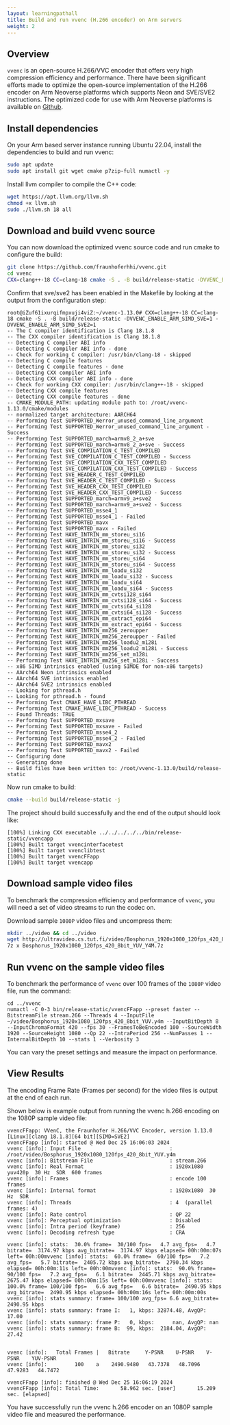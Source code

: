 ```yaml
---
layout: learningpathall
title: Build and run vvenc (H.266 encoder) on Arm servers
weight: 2
---
```


## Overview

`vvenc` is an open-source H.266/VVC encoder that offers very high compression efficiency and performance. There have been significant efforts made to optimize the open-source implementation of the H.266 encoder on Arm Neoverse platforms which supports Neon and SVE/SVE2 instructions. The optimized code for use with Arm Neoverse platforms is available on [Github](https://github.com/fraunhoferhhi/vvenc). 

## Install dependencies
On your Arm based server instance running Ubuntu 22.04, install the dependencies to build and run vvenc:

```bash
sudo apt update
sudo apt install git wget cmake p7zip-full numactl -y
```
Install llvm compiler to compile the C++ code:
```bash
wget https://apt.llvm.org/llvm.sh
chmod +x llvm.sh
sudo ./llvm.sh 18 all
```

## Download and build vvenc source

You can now download the optimized vvenc source code and run cmake to configure the build:

```bash
git clone https://github.com/fraunhoferhhi/vvenc.git
cd vvenc
CXX=clang++-18 CC=clang-18 cmake -S . -B build/release-static -DVVENC_ENABLE_ARM_SIMD_SVE=1 -DVVENC_ENABLE_ARM_SIMD_SVE2=1
```
Confirm that sve/sve2 has been enabled in the Makefile by looking at the output from the configuration step:

```output
root@iZuf61ixurqifmpxuji4viZ:~/vvenc-1.13.0# CXX=clang++-18 CC=clang-18 cmake -S . -B build/release-static -DVVENC_ENABLE_ARM_SIMD_SVE=1 -DVVENC_ENABLE_ARM_SIMD_SVE2=1
-- The C compiler identification is Clang 18.1.8
-- The CXX compiler identification is Clang 18.1.8
-- Detecting C compiler ABI info
-- Detecting C compiler ABI info - done
-- Check for working C compiler: /usr/bin/clang-18 - skipped
-- Detecting C compile features
-- Detecting C compile features - done
-- Detecting CXX compiler ABI info
-- Detecting CXX compiler ABI info - done
-- Check for working CXX compiler: /usr/bin/clang++-18 - skipped
-- Detecting CXX compile features
-- Detecting CXX compile features - done
-- CMAKE_MODULE_PATH: updating module path to: /root/vvenc-1.13.0/cmake/modules
-- normalized target architecture: AARCH64
-- Performing Test SUPPORTED_Werror_unused_command_line_argument
-- Performing Test SUPPORTED_Werror_unused_command_line_argument - Success
-- Performing Test SUPPORTED_march=armv8_2_a+sve
-- Performing Test SUPPORTED_march=armv8_2_a+sve - Success
-- Performing Test SVE_COMPILATION_C_TEST_COMPILED
-- Performing Test SVE_COMPILATION_C_TEST_COMPILED - Success
-- Performing Test SVE_COMPILATION_CXX_TEST_COMPILED
-- Performing Test SVE_COMPILATION_CXX_TEST_COMPILED - Success
-- Performing Test SVE_HEADER_C_TEST_COMPILED
-- Performing Test SVE_HEADER_C_TEST_COMPILED - Success
-- Performing Test SVE_HEADER_CXX_TEST_COMPILED
-- Performing Test SVE_HEADER_CXX_TEST_COMPILED - Success
-- Performing Test SUPPORTED_march=armv9_a+sve2
-- Performing Test SUPPORTED_march=armv9_a+sve2 - Success
-- Performing Test SUPPORTED_msse4_1
-- Performing Test SUPPORTED_msse4_1 - Failed
-- Performing Test SUPPORTED_mavx
-- Performing Test SUPPORTED_mavx - Failed
-- Performing Test HAVE_INTRIN_mm_storeu_si16
-- Performing Test HAVE_INTRIN_mm_storeu_si16 - Success
-- Performing Test HAVE_INTRIN_mm_storeu_si32
-- Performing Test HAVE_INTRIN_mm_storeu_si32 - Success
-- Performing Test HAVE_INTRIN_mm_storeu_si64
-- Performing Test HAVE_INTRIN_mm_storeu_si64 - Success
-- Performing Test HAVE_INTRIN_mm_loadu_si32
-- Performing Test HAVE_INTRIN_mm_loadu_si32 - Success
-- Performing Test HAVE_INTRIN_mm_loadu_si64
-- Performing Test HAVE_INTRIN_mm_loadu_si64 - Success
-- Performing Test HAVE_INTRIN_mm_cvtsi128_si64
-- Performing Test HAVE_INTRIN_mm_cvtsi128_si64 - Success
-- Performing Test HAVE_INTRIN_mm_cvtsi64_si128
-- Performing Test HAVE_INTRIN_mm_cvtsi64_si128 - Success
-- Performing Test HAVE_INTRIN_mm_extract_epi64
-- Performing Test HAVE_INTRIN_mm_extract_epi64 - Success
-- Performing Test HAVE_INTRIN_mm256_zeroupper
-- Performing Test HAVE_INTRIN_mm256_zeroupper - Failed
-- Performing Test HAVE_INTRIN_mm256_loadu2_m128i
-- Performing Test HAVE_INTRIN_mm256_loadu2_m128i - Success
-- Performing Test HAVE_INTRIN_mm256_set_m128i
-- Performing Test HAVE_INTRIN_mm256_set_m128i - Success
-- x86 SIMD intrinsics enabled (using SIMDE for non-x86 targets)
-- AArch64 Neon intrinsics enabled
-- AArch64 SVE intrinsics enabled
-- AArch64 SVE2 intrinsics enabled
-- Looking for pthread.h
-- Looking for pthread.h - found
-- Performing Test CMAKE_HAVE_LIBC_PTHREAD
-- Performing Test CMAKE_HAVE_LIBC_PTHREAD - Success
-- Found Threads: TRUE
-- Performing Test SUPPORTED_mxsave
-- Performing Test SUPPORTED_mxsave - Failed
-- Performing Test SUPPORTED_msse4_2
-- Performing Test SUPPORTED_msse4_2 - Failed
-- Performing Test SUPPORTED_mavx2
-- Performing Test SUPPORTED_mavx2 - Failed
-- Configuring done
-- Generating done
-- Build files have been written to: /root/vvenc-1.13.0/build/release-static
```
Now run cmake to build:
```bash
cmake --build build/release-static -j
```
The project should build successfully and the end of the output should look like:

```output
[100%] Linking CXX executable ../../../../../bin/release-static/vvencapp
[100%] Built target vvencinterfacetest
[100%] Built target vvenclibtest
[100%] Built target vvencFFapp
[100%] Built target vvencapp
```

## Download sample video files

To benchmark the compression efficiency and performance of `vvenc`, you will need a set of video streams to run the codec on. 

Download sample `1080P` video files and uncompress them:
```bash
mkdir ../video && cd ../video
wget http://ultravideo.cs.tut.fi/video/Bosphorus_1920x1080_120fps_420_8bit_YUV_Y4M.7z
7z x Bosphorus_1920x1080_120fps_420_8bit_YUV_Y4M.7z
```

## Run vvenc on the sample video files

To benchmark the performance of `vvenc` over 100 frames of the `1080P` video file, run the command:
```console
cd ../vvenc
numactl -C 0-3 bin/release-static/vvencFFapp --preset faster --BitstreamFile stream.266 --Threads 4 --InputFile ~/video/Bosphorus_1920x1080_120fps_420_8bit_YUV.y4m --InputBitDepth 8 --InputChromaFormat 420 --fps 30 --FramesToBeEncoded 100 --SourceWidth 1920 --SourceHeight 1080 --Qp 22 --IntraPeriod 256 --NumPasses 1 --InternalBitDepth 10 --stats 1 --Verbosity 3
```

You can vary the preset settings and measure the impact on performance.


## View Results

The encoding Frame Rate (Frames per second) for the video files is output at the end of each run.

Shown below is example output from running the vvenc h.266 encoding on the 1080P sample video file:

```output
vvencFFapp: VVenC, the Fraunhofer H.266/VVC Encoder, version 1.13.0 [Linux][clang 18.1.8][64 bit][SIMD=SVE2]
vvencFFapp [info]: started @ Wed Dec 25 16:06:03 2024
vvenc [info]: Input File                             : /root/video/Bosphorus_1920x1080_120fps_420_8bit_YUV.y4m
vvenc [info]: Bitstream File                         : stream.266
vvenc [info]: Real Format                            : 1920x1080  yuv420p  30 Hz  SDR  600 frames
vvenc [info]: Frames                                 : encode 100 frames
vvenc [info]: Internal format                        : 1920x1080  30 Hz  SDR
vvenc [info]: Threads                                : 4  (parallel frames: 4)
vvenc [info]: Rate control                           : QP 22
vvenc [info]: Perceptual optimization                : Disabled
vvenc [info]: Intra period (keyframe)                : 256
vvenc [info]: Decoding refresh type                  : CRA

vvenc [info]: stats:  30.0% frame=  30/100 fps=   4.7 avg_fps=   4.7 bitrate=  3174.97 kbps avg_bitrate=  3174.97 kbps elapsed= 00h:00m:07s left= 00h:00mvvenc [info]: stats:  60.0% frame=  60/100 fps=   7.2 avg_fps=   5.7 bitrate=  2405.72 kbps avg_bitrate=  2790.34 kbps elapsed= 00h:00m:11s left= 00h:00mvvenc [info]: stats:  90.0% frame=  90/100 fps=   7.2 avg_fps=   6.1 bitrate=  2445.71 kbps avg_bitrate=  2675.47 kbps elapsed= 00h:00m:15s left= 00h:00mvvenc [info]: stats: 100.0% frame= 100/100 fps=   6.6 avg_fps=   6.6 bitrate=  2490.95 kbps avg_bitrate=  2490.95 kbps elapsed= 00h:00m:16s left= 00h:00m:00s
vvenc [info]: stats summary: frame= 100/100 avg_fps= 6.6 avg_bitrate= 2490.95 kbps
vvenc [info]: stats summary: frame I:   1, kbps: 32874.48, AvgQP: 17.00
vvenc [info]: stats summary: frame P:   0, kbps:      nan, AvgQP: nan
vvenc [info]: stats summary: frame B:  99, kbps:  2184.04, AvgQP: 27.42


vvenc [info]:	Total Frames |   Bitrate     Y-PSNR    U-PSNR    V-PSNR    YUV-PSNR
vvenc [info]:	      100    a    2490.9480   43.7378   48.7096   47.9283   44.7472

vvencFFapp [info]: finished @ Wed Dec 25 16:06:19 2024
vvencFFapp [info]: Total Time:       58.962 sec. [user]       15.209 sec. [elapsed]
```

You have successfully run the vvenc h.266 encoder on an 1080P sample video file and measured the performance.
